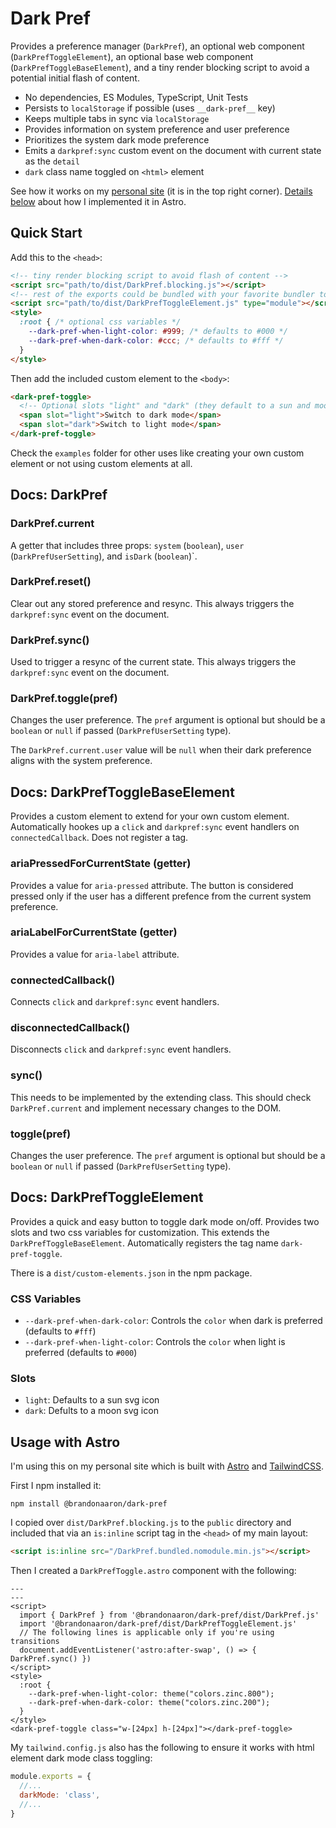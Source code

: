 # Dark Pref

Provides a preference manager (`DarkPref`), an optional web component (`DarkPrefToggleElement`), an optional base web component (`DarkPrefToggleBaseElement`), and a tiny render blocking script to avoid a potential initial flash of content.

* No dependencies, ES Modules, TypeScript, Unit Tests
* Persists to `localStorage` if possible (uses `__dark-pref__` key)
* Keeps multiple tabs in sync via `localStorage`
* Provides information on system preference and user preference
* Prioritizes the system dark mode preference
* Emits a `darkpref:sync` custom event on the document with current state as the `detail`
* `dark` class name toggled on `<html>` element

See how it works on my [personal site](https://meh.pub) (it is in the top right corner). [Details below](#usage-with-astro) about how I implemented it in Astro.

## Quick Start

Add this to the `<head>`:

```html
<!-- tiny render blocking script to avoid flash of content -->
<script src="path/to/dist/DarkPref.blocking.js"></script>
<!-- rest of the exports could be bundled with your favorite bundler too -->
<script src="path/to/dist/DarkPrefToggleElement.js" type="module"></script>
<style>
  :root { /* optional css variables */
    --dark-pref-when-light-color: #999; /* defaults to #000 */
    --dark-pref-when-dark-color: #ccc; /* defaults to #fff */
  }
</style>
```

Then add the included custom element to the `<body>`:

```html
<dark-pref-toggle>
  <!-- Optional slots "light" and "dark" (they default to a sun and moon svg) -->
  <span slot="light">Switch to dark mode</span>
  <span slot="dark">Switch to light mode</span>
</dark-pref-toggle>
```

Check the `examples` folder for other uses like creating your own custom element or not using custom elements at all.

## Docs: DarkPref

### DarkPref.current

A getter that includes three props: `system` (`boolean`), `user` (`DarkPrefUserSetting`), and `isDark` (`boolean`)`.

### DarkPref.reset()

Clear out any stored preference and resync. This always triggers the `darkpref:sync` event on the document.

### DarkPref.sync()

Used to trigger a resync of the current state. This always triggers the `darkpref:sync` event on the document.

### DarkPref.toggle(pref)

Changes the user preference. The `pref` argument is optional but should be a `boolean` or `null` if passed (`DarkPrefUserSetting` type).

The `DarkPref.current.user` value will be `null` when their dark preference aligns with the system preference.


## Docs: DarkPrefToggleBaseElement

Provides a custom element to extend for your own custom element. Automatically hookes up a `click` and `darkpref:sync` event handlers on `connectedCallback`.  Does not register a tag.

### ariaPressedForCurrentState (getter)

Provides a value for `aria-pressed` attribute. The button is considered pressed only if the user has a different prefence from the current system preference.

### ariaLabelForCurrentState (getter)

Provides a value for `aria-label` attribute.

### connectedCallback()

Connects `click` and `darkpref:sync` event handlers.

### disconnectedCallback()

Disconnects `click` and `darkpref:sync` event handlers.

### sync()

This needs to be implemented by the extending class. This should check `DarkPref.current` and implement necessary changes to the DOM.

### toggle(pref)

Changes the user preference. The `pref` argument is optional but should be a `boolean` or `null` if passed (`DarkPrefUserSetting` type).


## Docs: DarkPrefToggleElement

Provides a quick and easy button to toggle dark mode on/off. Provides two slots and two css variables for customization. This extends the `DarkPrefToggleBaseElement`. Automatically registers the tag name `dark-pref-toggle`.

There is a `dist/custom-elements.json` in the npm package.

### CSS Variables

 * `--dark-pref-when-dark-color`: Controls the `color` when dark is preferred (defaults to `#fff`)
 * `--dark-pref-when-light-color`: Controls the `color` when light is preferred (defaults to `#000`)

### Slots

* `light`: Defaults to a sun svg icon
* `dark`: Defults to a moon svg icon

## Usage with Astro

I'm using this on my personal site which is built with [Astro](https://astro.build/) and [TailwindCSS](https://tailwindcss.com/).

First I npm installed it:

```
npm install @brandonaaron/dark-pref
```

I copied over `dist/DarkPref.blocking.js` to the `public` directory and included that via an `is:inline` script tag in the `<head>` of my main layout:

```html
<script is:inline src="/DarkPref.bundled.nomodule.min.js"></script>
```

Then I created a `DarkPrefToggle.astro` component with the following:

```astro
---
---
<script>
  import { DarkPref } from '@brandonaaron/dark-pref/dist/DarkPref.js'
  import '@brandonaaron/dark-pref/dist/DarkPrefToggleElement.js'
  // The following lines is applicable only if you're using transitions
  document.addEventListener('astro:after-swap', () => { DarkPref.sync() })
</script>
<style>
  :root {
    --dark-pref-when-light-color: theme("colors.zinc.800");
    --dark-pref-when-dark-color: theme("colors.zinc.200");
  }
</style>
<dark-pref-toggle class="w-[24px] h-[24px]"></dark-pref-toggle>
```

My `tailwind.config.js` also has the following to ensure it works with html element dark mode class toggling:

```js
module.exports = {
  //...
  darkMode: 'class',
  //...
}
```
